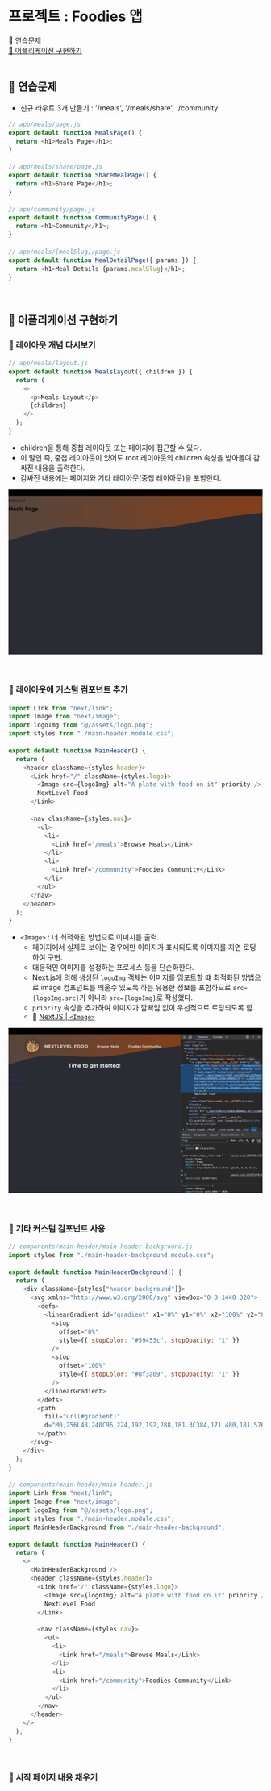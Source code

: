 # 프로젝트 : Foodies 앱

[📌 연습문제](#-연습문제)<br>
[📌 어플리케이션 구현하기](#-어플리케이션-구현하기)<br>
<br>

## 📌 연습문제

- 신규 라우트 3개 만들기 : '/meals', '/meals/share', '/community'

```js
// app/meals/page.js
export default function MealsPage() {
  return <h1>Meals Page</h1>;
}

// app/meals/share/page.js
export default function ShareMealPage() {
  return <h1>Share Page</h1>;
}

// app/community/page.js
export default function CommunityPage() {
  return <h1>Community</h1>;
}

// app/meals/[mealSlug]/page.js
export default function MealDetailPage({ params }) {
  return <h1>Meal Details {params.mealSlug}</h1>;
}
```

<br>

## 📌 어플리케이션 구현하기

### 📖 레이아웃 개념 다시보기

```js
// app/meals/layout.js
export default function MealsLayout({ children }) {
  return (
    <>
      <p>Meals Layout</p>
      {children}
    </>
  );
}
```

- children을 통해 중첩 레이아웃 또는 페이지에 접근할 수 있다.
- 이 말인 즉, 중첩 레이아웃이 있어도 root 레이아웃의 children 속성을 받아들여 감싸진 내용을 출력한다.
- 감싸진 내용에는 페이지와 기타 레이아웃(중첩 레이아웃)을 포함한다.

![](./image/layout.png)

<br>

### 📖 레이아웃에 커스텀 컴포넌트 추가

```js
import Link from "next/link";
import Image from "next/image";
import logoImg from "@/assets/logo.png";
import styles from "./main-header.module.css";

export default function MainHeader() {
  return (
    <header className={styles.header}>
      <Link href="/" className={styles.logo}>
        <Image src={logoImg} alt="A plate with food on it" priority />
        NextLevel Food
      </Link>

      <nav className={styles.nav}>
        <ul>
          <li>
            <Link href="/meals">Browse Meals</Link>
          </li>
          <li>
            <Link href="/community">Foodies Community</Link>
          </li>
        </ul>
      </nav>
    </header>
  );
}
```

- `<Image>` : 더 최적화된 방법으로 이미지를 출력.
  - 페이지에서 실제로 보이는 경우에만 이미지가 표시되도록 이미지를 지연 로딩하여 구현.
  - 대응적인 이미지를 설정하는 프로세스 등을 단순화한다.
  - Next.js에 의해 생성된 `logoImg` 객체는 이미지를 임포트할 떄 최적화된 방법으로 image 컴포넌트를 띄울수 있도록 하는 유용한 정보를 포함하므로 `src={logoImg.src}`가 아니라 `src={logoImg}`로 작성했다.
  - `priority` 속성을 추가하여 이미지가 깜빡임 없이 우선적으로 로딩되도록 함.
  - 🔗 [NextJS | `<Image>`](https://nextjs.org/docs/app/api-reference/components/image)

![](./image/header.png)

<br>

### 📖 기타 커스텀 컴포넌트 사용

```js
// components/main-header/main-header-background.js
import styles from "./main-header-background.module.css";

export default function MainHeaderBackground() {
  return (
    <div className={styles["header-background"]}>
      <svg xmlns="http://www.w3.org/2000/svg" viewBox="0 0 1440 320">
        <defs>
          <linearGradient id="gradient" x1="0%" y1="0%" x2="100%" y2="0%">
            <stop
              offset="0%"
              style={{ stopColor: "#59453c", stopOpacity: "1" }}
            />
            <stop
              offset="100%"
              style={{ stopColor: "#8f3a09", stopOpacity: "1" }}
            />
          </linearGradient>
        </defs>
        <path
          fill="url(#gradient)"
          d="M0,256L48,240C96,224,192,192,288,181.3C384,171,480,181,576,186.7C672,192,768,192,864,181.3C960,171,1056,149,1152,133.3C1248,117,1344,107,1392,101.3L1440,96L1440,0L1392,0C1344,0,1248,0,1152,0C1056,0,960,0,864,0C768,0,672,0,576,0C480,0,384,0,288,0C192,0,96,0,48,0L0,0Z"
        ></path>
      </svg>
    </div>
  );
}

// components/main-header/main-header.js
import Link from "next/link";
import Image from "next/image";
import logoImg from "@/assets/logo.png";
import styles from "./main-header.module.css";
import MainHeaderBackground from "./main-header-background";

export default function MainHeader() {
  return (
    <>
      <MainHeaderBackground />
      <header className={styles.header}>
        <Link href="/" className={styles.logo}>
          <Image src={logoImg} alt="A plate with food on it" priority />
          NextLevel Food
        </Link>

        <nav className={styles.nav}>
          <ul>
            <li>
              <Link href="/meals">Browse Meals</Link>
            </li>
            <li>
              <Link href="/community">Foodies Community</Link>
            </li>
          </ul>
        </nav>
      </header>
    </>
  );
}
```

<br>

### 📖 시작 페이지 내용 채우기
